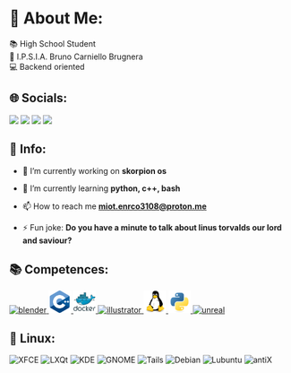 # 💫 About Me:
📚 High School Student<br>🏫 I.P.S.I.A. Bruno Carniello Brugnera<br>💻 Backend oriented<br>

## 🌐 Socials:
[![](https://img.shields.io/badge/Instagram-%23E4405F.svg?logo=Instagram&logoColor=black)](https://www.instagram.com/enryyyy08?utm_source=qr&igsh=ejIxNmd3MGlibmI4)
[![](https://img.shields.io/badge/Skorpion_os-%23E4405F.svg?logo=Instagram&logoColor=yellow)](https://www.instagram.com/skorpion.os?igsh=MTRvbnpvZm9pOXR3dQ==)
[![](https://img.shields.io/badge/Discord-%237289DA.svg?logo=discord&logoColor=black)](https://discord.gg/M9ZrXvSr)
[![](https://img.shields.io/badge/Spotify-%231ED760.svg?logo=spotify&logoColor=black)](https://open.spotify.com/user/312vhn54guk4pj4kxm4p2qiqxqai?si=kW5FYdFeR7W73sSycKXfew)

## 💭 Info:

- 🔭 I’m currently working on **skorpion os**

- 🌱 I’m currently learning **python, c++, bash**

- 📫 How to reach me **miot.enrco3108@proton.me**

- ⚡ Fun joke: **Do you have a minute to talk about linus torvalds our lord and saviour?**

## 📚 Competences:

<p align="left"> <a href="https://www.blender.org/" target="_blank" rel="noreferrer"> <img src="https://download.blender.org/branding/community/blender_community_badge_white.svg" alt="blender" width="40" height="40"/> </a> <a href="https://www.w3schools.com/cpp/" target="_blank" rel="noreferrer"> <img src="https://raw.githubusercontent.com/devicons/devicon/master/icons/cplusplus/cplusplus-original.svg" alt="cplusplus" width="40" height="40"/> </a> <a href="https://www.docker.com/" target="_blank" rel="noreferrer"> <img src="https://raw.githubusercontent.com/devicons/devicon/master/icons/docker/docker-original-wordmark.svg" alt="docker" width="40" height="40"/> </a> <a href="https://www.adobe.com/in/products/illustrator.html" target="_blank" rel="noreferrer"> <img src="https://www.vectorlogo.zone/logos/adobe_illustrator/adobe_illustrator-icon.svg" alt="illustrator" width="40" height="40"/> </a> <a href="https://www.linux.org/" target="_blank" rel="noreferrer"> <img src="https://raw.githubusercontent.com/devicons/devicon/master/icons/linux/linux-original.svg" alt="linux" width="40" height="40"/> </a> <a href="https://www.python.org" target="_blank" rel="noreferrer"> <img src="https://raw.githubusercontent.com/devicons/devicon/master/icons/python/python-original.svg" alt="python" width="40" height="40"/> </a> <a href="https://unrealengine.com/" target="_blank" rel="noreferrer"> <img src="https://raw.githubusercontent.com/kenangundogan/fontisto/036b7eca71aab1bef8e6a0518f7329f13ed62f6b/icons/svg/brand/unreal-engine.svg" alt="unreal" width="40" height="40"/> </a> </p>

## 🐧 Linux:

![XFCE](https://img.shields.io/badge/XFCE-%232284F2.svg?style=for-the-badge&logo=xfce&logoColor=white) ![LXQt](https://img.shields.io/badge/lxqt-%23B8D8EB.svg?style=for-the-badge&logo=lxqt&logoColor=black)  ![KDE](https://img.shields.io/badge/kde-%230086C4.svg?style=for-the-badge&logo=kde&logoColor=white)  ![GNOME](https://img.shields.io/badge/gnome-%234A86CF.svg?style=for-the-badge&logo=gnome&logoColor=white)  ![Tails](https://img.shields.io/badge/tails-%237E4798.svg?style=for-the-badge&logo=tails&logoColor=white)  ![Debian](https://img.shields.io/badge/debian-%23A81D33.svg?style=for-the-badge&logo=debian&logoColor=white)  ![Lubuntu](https://img.shields.io/badge/lubuntu-%230065C2.svg?style=for-the-badge&logo=lubuntu&logoColor=white)  ![antiX](https://img.shields.io/badge/antix-%23177939.svg?style=for-the-badge&logo=linux&logoColor=white)
